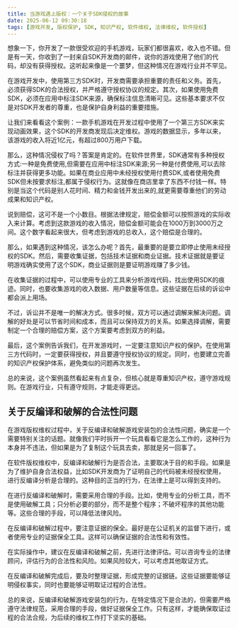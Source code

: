 ```yaml
---
title: 当游戏遇上版权：一个关于SDK侵权的故事
date: 2025-06-12 09:30:18
tags: [游戏开发, 版权保护, SDK, 知识产权, 软件维权, 法律维权, 软件授权]
---
```



想象一下，你开发了一款很受欢迎的手机游戏，玩家们都很喜欢，收入也不错。但是有一天，你收到了一封来自SDK开发商的邮件，说你的游戏使用了他们的代码，却没有获得授权。这听起来像是一个噩梦，但这种情况在游戏行业并不罕见。

在游戏开发中，使用第三方SDK时，开发商需要承担重要的责任和义务。首先，必须获得SDK的合法授权，并严格遵守授权协议的规定。其次，如果使用免费SDK，必须在应用中标注SDK来源，确保标注信息清晰可见。这些基本要求不仅是对SDK开发者的尊重，也是保护自身利益的重要措施。

让我们来看看这个案例：一款手机游戏在开发过程中使用了一个第三方SDK来实现动画效果，这个SDK的开发商发现后决定维权。游戏的数据显示，多年以来，该游戏的收入将近1亿元，有超过800万用户下载。

那么，这种情况侵权了吗？答案是肯定的。在软件世界里，SDK通常有多种授权方式:一种是免费使用,但需要在应用中标注SDK来源;另一种是付费使用,可以去除标注并获得更多功能。如果在商业应用中未经授权使用付费SDK,或者使用免费SDK但未按要求标注,都属于侵权行为。这就像在商店里拿了东西不付钱一样。特别是当这个代码是别人花时间、精力和金钱开发出来的,就更需要尊重他们的劳动成果和知识产权。

说到赔偿，这可不是一个小数目。根据法律规定，赔偿金额可以按照游戏的实际收入来计算。考虑到这款游戏的收入情况，赔偿金额可能会在1000万到3000万之间。这个数字看起来很大，但考虑到游戏的总收入，这个赔偿是合理的。

那么，如果遇到这种情况，该怎么办呢？首先，最重要的是要立即停止使用未经授权的SDK。然后，需要收集证据，包括技术证据和商业证据。技术证据就是要证明游戏确实使用了这个SDK，商业证据则是要证明游戏赚了多少钱。

在收集证据的过程中，可以使用专业的工具来分析游戏代码，找出使用SDK的痕迹。同时，也要收集游戏的收入数据、用户数量等信息。这些证据在后续的诉讼中都会派上用场。


不过，诉讼并不是唯一的解决方式。很多时候，双方可以通过调解来解决问题。调解的好处是可以节省时间和成本，而且可以保持双方的关系。如果选择调解，需要制定一个合理的赔偿方案，这个方案要考虑到双方的利益。

最后，这个案例告诉我们，在开发游戏时，一定要注意知识产权的保护。在使用第三方代码时，一定要获得授权，并且要遵守授权协议的规定。同时，也要建立完善的知识产权保护体系，避免类似的问题再次发生。

总的来说，这个案例虽然看起来有点复杂，但核心就是尊重知识产权，遵守游戏规则。在游戏行业，只有遵守规则，才能走得更远。

## 关于反编译和破解的合法性问题

在游戏版权维权过程中，关于反编译和破解游戏安装包的合法性问题，确实是一个需要特别关注的话题。就像我们平时拆开一个玩具看看它是怎么工作的，这种行为本身并不违法，但如果是为了复制这个玩具去卖，那就是另一回事了。

在软件版权维权中，反编译和破解行为是否合法，主要取决于目的和手段。如果是为了维护自身合法权益，比如SDK开发商为了证明自己的代码被未经授权使用，进行反编译分析是合理的。这种目的正当的行为，在法律上是可以得到支持的。

在进行反编译和破解时，需要采用合理的手段。比如，使用专业的分析工具，而不是使用破解工具；只分析必要的部分，而不是整个程序；不破坏程序的其他功能等。这些合理的手段，可以降低法律风险。

在反编译和破解过程中，要注意证据的保全。最好是在公证机关的监督下进行，或者使用专业的证据保全工具。这样可以确保证据的合法性和有效性。

在实际操作中，建议在反编译和破解之前，先进行法律评估。可以咨询专业的法律顾问，评估行为的合法性和风险。如果风险较大，可以考虑其他取证方式。

在反编译和破解完成后，要及时整理证据，形成完整的证据链。这些证据要能够证明侵权事实，同时也要能够证明取证过程的合法性。

总的来说，反编译和破解游戏安装包的行为，在特定情况下是合法的，但需要严格遵守法律规范，采用合理的手段，做好证据保全工作。只有这样，才能确保取证过程的合法合规，为后续的维权工作打下坚实的基础。 